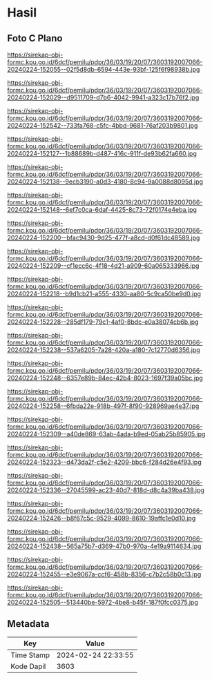 # Hasil

## Foto C Plano

https://sirekap-obj-formc.kpu.go.id/6dcf/pemilu/pdpr/36/03/19/20/07/3603192007066-20240224-152055--02f5d8db-6594-443e-93bf-125f6f98938b.jpg

https://sirekap-obj-formc.kpu.go.id/6dcf/pemilu/pdpr/36/03/19/20/07/3603192007066-20240224-152029--d9511709-d7b6-4042-9941-a323c17b76f2.jpg

https://sirekap-obj-formc.kpu.go.id/6dcf/pemilu/pdpr/36/03/19/20/07/3603192007066-20240224-152542--733fa768-c5fc-4bbd-9681-76af203b9801.jpg

https://sirekap-obj-formc.kpu.go.id/6dcf/pemilu/pdpr/36/03/19/20/07/3603192007066-20240224-152127--1b88689b-d487-416c-911f-de93b62fa660.jpg

https://sirekap-obj-formc.kpu.go.id/6dcf/pemilu/pdpr/36/03/19/20/07/3603192007066-20240224-152138--9ecb3190-a0d3-4180-8c94-9a0088d8095d.jpg

https://sirekap-obj-formc.kpu.go.id/6dcf/pemilu/pdpr/36/03/19/20/07/3603192007066-20240224-152148--6ef7c0ca-6daf-4425-8c73-72f0174e4eba.jpg

https://sirekap-obj-formc.kpu.go.id/6dcf/pemilu/pdpr/36/03/19/20/07/3603192007066-20240224-152200--bfac9430-9d25-477f-a8cd-d0f61dc48589.jpg

https://sirekap-obj-formc.kpu.go.id/6dcf/pemilu/pdpr/36/03/19/20/07/3603192007066-20240224-152209--cf1ecc6c-4f18-4d21-a909-60a065333966.jpg

https://sirekap-obj-formc.kpu.go.id/6dcf/pemilu/pdpr/36/03/19/20/07/3603192007066-20240224-152218--b9d1cb21-a555-4330-aa80-5c9ca50be9d0.jpg

https://sirekap-obj-formc.kpu.go.id/6dcf/pemilu/pdpr/36/03/19/20/07/3603192007066-20240224-152228--285df179-79c1-4af0-8bdc-e0a38074cb6b.jpg

https://sirekap-obj-formc.kpu.go.id/6dcf/pemilu/pdpr/36/03/19/20/07/3603192007066-20240224-152238--537a6205-7a28-420a-a180-7c12770d6356.jpg

https://sirekap-obj-formc.kpu.go.id/6dcf/pemilu/pdpr/36/03/19/20/07/3603192007066-20240224-152248--6357e89b-84ec-42b4-8023-1697f39a05bc.jpg

https://sirekap-obj-formc.kpu.go.id/6dcf/pemilu/pdpr/36/03/19/20/07/3603192007066-20240224-152258--6fbda22e-918b-497f-8f90-928969ae4e37.jpg

https://sirekap-obj-formc.kpu.go.id/6dcf/pemilu/pdpr/36/03/19/20/07/3603192007066-20240224-152309--a40de869-63ab-4ada-b9ed-05ab25b85905.jpg

https://sirekap-obj-formc.kpu.go.id/6dcf/pemilu/pdpr/36/03/19/20/07/3603192007066-20240224-152323--d473da2f-c5e2-4209-bbc6-f284d26e4f93.jpg

https://sirekap-obj-formc.kpu.go.id/6dcf/pemilu/pdpr/36/03/19/20/07/3603192007066-20240224-152336--27045599-ac23-40d7-818d-d8c4a39ba438.jpg

https://sirekap-obj-formc.kpu.go.id/6dcf/pemilu/pdpr/36/03/19/20/07/3603192007066-20240224-152426--b8f67c5c-9529-4099-8610-19affc1e0d10.jpg

https://sirekap-obj-formc.kpu.go.id/6dcf/pemilu/pdpr/36/03/19/20/07/3603192007066-20240224-152438--565a75b7-d369-47b0-970a-4e19a9114634.jpg

https://sirekap-obj-formc.kpu.go.id/6dcf/pemilu/pdpr/36/03/19/20/07/3603192007066-20240224-152455--e3e9067a-ccf6-458b-8356-c7b2c58b0c13.jpg

https://sirekap-obj-formc.kpu.go.id/6dcf/pemilu/pdpr/36/03/19/20/07/3603192007066-20240224-152505--513440be-5972-4be8-b45f-187f0fcc0375.jpg


## Metadata

| Key        | Value               |
| ---------- | ------------------- |
| Time Stamp | 2024-02-24 22:33:55 |
| Kode Dapil | 3603                |



